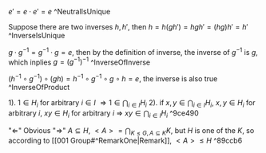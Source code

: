 $e'=e\cdot e'=e$ ^NeutralIsUnique

Suppose there are two inverses $h,h'$, then $h=h(gh')=hgh'=(hg)h'=h'$ 
^InverseIsUnique

$g\cdot g^{-1}=g^{-1}\cdot g=e$, then by the definition of inverse, the inverse of $g^{-1}$ is $g$, which inplies $g=(g^{-1})^{-1}$ ^InverseOfInverse

$(h^{-1}\circ g^{-1})\circ (gh)=h^{-1}\circ g^{-1}\circ g\circ h=e$, the inverse is also true ^InverseOfProduct

1). $1\in H_{i}$ for arbitrary $i\in I\ \Longrightarrow 1\in \bigcap_{i\in I}H_{i}$
2). if $x,y\in \bigcap_{i\in I}H_{i},\ x,y\in H_{i}$ for arbitrary $i$, $xy\in H_{i}$ for arbitrary $i$ $\Longrightarrow \ xy\in \bigcap_{i\in I}H_{i}$   ^9ce490

"$\Longleftarrow$" Obvious
"$\Longrightarrow$" $A\subseteq H,\ <A>=\bigcap_{K\leq G,A\subseteq K}K$, but $H$ is one of the $K$, so according to [[001 Group#^RemarkOne|Remark]], $<A>\leq H$  ^89ccb6
